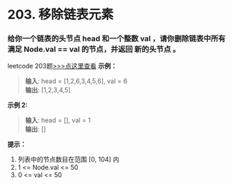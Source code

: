 # 203. 移除链表元素
### 给你一个链表的头节点 head 和一个整数 val ，请你删除链表中所有满足 Node.val == val 的节点，并返回 新的头节点 。
leetcode 203题[>>>点这里查看](https://leetcode-cn.com/problems/remove-linked-list-elements/)
**示例：**
> **输入**: head = [1,2,6,3,4,5,6], val = 6           
> **输出**: [1,2,3,4,5]            

**示例 2:**
> **输入**: head = [], val = 1       
> **输出**: []       

**提示：**
1. 列表中的节点数目在范围 [0, 104] 内
2. 1 <= Node.val <= 50
3. 0 <= val <= 50